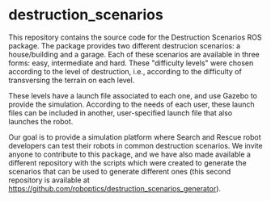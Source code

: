 # destruction_scenarios
This repository contains the source code for the Destruction Scenarios ROS package. The package provides two different destrucion scenarios: a house/building and a garage. Each of these scenarios are available in three forms: easy, intermediate and hard. These "difficulty levels" were chosen according to the level of destruction, i.e., according to the difficulty of transversing the terrain on each level.

These levels have a launch file associated to each one, and use Gazebo to provide the simulation. According to the needs of each user, these launch files can be included in another, user-specified launch file that also launches the robot.

Our goal is to provide a simulation platform where Search and Rescue robot developers can test their robots in common destruction scenarios. We invite anyone to contribute to this package, and we have also made available a different repository with the scripts which were created to generate the scenarios that can be used to generate different ones (this second repository is available at https://github.com/roboptics/destruction_scenarios_generator).
